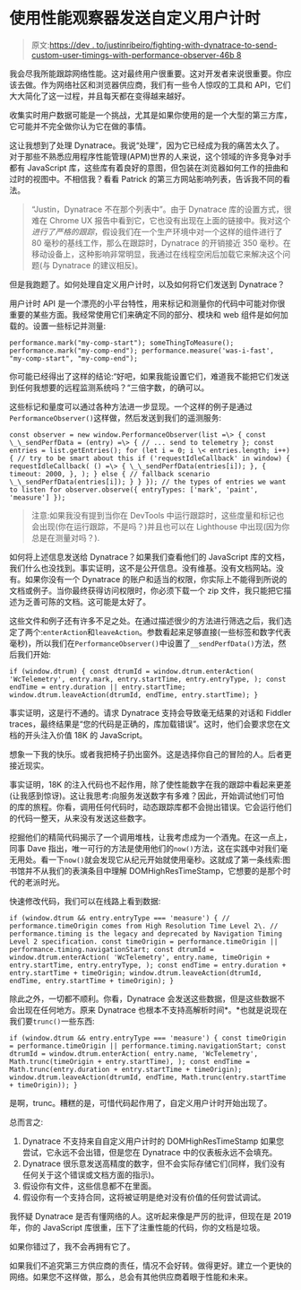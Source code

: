 # 使用性能观察器发送自定义用户计时

> 原文:[https://dev . to/justinribeiro/fighting-with-dynatrace-to-send-custom-user-timings-with-performance-observer-46b 8](https://dev.to/justinribeiro/fighting-with-dynatrace-to-send-custom-user-timings-with-performance-observer-46b8)

我会尽我所能跟踪网络性能。这对最终用户很重要。这对开发者来说很重要。你应该去做。作为网络社区和浏览器供应商，我们有一些令人惊叹的工具和 API，它们大大简化了这一过程，并且每天都在变得越来越好。

收集实时用户数据可能是一个挑战，尤其是如果你使用的是一个大型的第三方库，它可能并不完全做你认为它在做的事情。

这让我想到了处理 Dynatrace。我说“处理”，因为它已经成为我的痛苦太久了。对于那些不熟悉应用程序性能管理(APM)世界的人来说，这个领域的许多竞争对手都有 JavaScript 库，这些库有着良好的意图，但包装在浏览器如何工作的扭曲和过时的视图中。不相信我？看看 Patrick 的第三方网站影响列表，告诉我不同的看法。

> “Justin，Dynatrace 不在那个列表中”。由于 Dynatrace 库的设置方式，很难在 Chrome UX 报告中看到它，它也没有出现在上面的链接中。我对这个*进行了严格的跟踪*，假设我们在一个生产环境中对一个这样的组件进行了 80 毫秒的基线工作，那么在跟踪时，Dynatrace 的开销接近 350 毫秒。在移动设备上，这种影响非常明显，我通过在线程空闲后加载它来解决这个问题(与 Dynatrace 的建议相反)。

但是我跑题了。如何处理自定义用户计时，以及如何将它们发送到 Dynatrace？

用户计时 API 是一个漂亮的小平台特性，用来标记和测量你的代码中可能对你很重要的某些方面。我经常使用它们来确定不同的部分、模块和 web 组件是如何加载的。设置一些标记并测量:

```
performance.mark("my-comp-start"); someThingToMeasure(); performance.mark("my-comp-end"); performance.measure('was-i-fast', "my-comp-start", "my-comp-end"); 
```

你可能已经得出了这样的结论:“好吧，如果我能设置它们，难道我不能把它们发送到任何我想要的远程监测系统吗？“三倍字数，的确可以。

这些标记和量度可以通过各种方法进一步显现。一个这样的例子是通过`PerformanceObserver()`这样做，然后发送到我们的遥测服务:

```
const observer = new window.PerformanceObserver(list =\> { const \_\_sendPerfData = (entry) =\> { // ... send to telemetry }; const entries = list.getEntries(); for (let i = 0; i \< entries.length; i++) { // try to be smart about this if ('requestIdleCallback' in window) { requestIdleCallback( () =\> { \_\_sendPerfData(entries[i]); }, { timeout: 2000, }, ); } else { // fallback scenario \_\_sendPerfData(entries[i]); } } }); // the types of entries we want to listen for observer.observe({ entryTypes: ['mark', 'paint', 'measure'] }); 
```

> 注意:如果我没有提到当你在 DevTools 中运行跟踪时，这些度量和标记也会出现(你在运行跟踪，不是吗？)并且也可以在 Lighthouse 中出现(因为你总是在测量对吗？).

如何将上述信息发送给 Dynatrace？如果我们查看他们的 JavaScript 库的文档，我们什么也没找到。事实证明，这不是公开信息。没有维基。没有文档网站。没有。如果你没有一个 Dynatrace 的账户和适当的权限，你实际上不能得到所说的文档或例子。当你最终获得访问权限时，你必须下载一个 zip 文件，我只能把它描述为乏善可陈的文档。这可能是太好了。

这些文件和例子还有许多不足之处。在通过描述很少的方法进行筛选之后，我们选定了两个:`enterAction`和`leaveAction`。参数看起来足够直接(一些标签和数字代表毫秒)，所以我们在`PerformanceObserver()`中设置了`__sendPerfData()`方法，然后我们开始:

```
if (window.dtrum) { const dtrumId = window.dtrum.enterAction( 'WcTelemetry', entry.mark, entry.startTime, entry.entryType, ); const endTime = entry.duration || entry.startTime; window.dtrum.leaveAction(dtrumId, endTime, entry.startTime); } 
```

事实证明，这是行不通的。请求 Dynatrace 支持会导致毫无结果的对话和 Fiddler traces，最终结果是“您的代码是正确的，库加载错误”。这时，他们会要求您在文档的开头注入价值 18K 的 JavaScript。

想象一下我的快乐。或者我把椅子扔出窗外。这是选择你自己的冒险的人。后者更接近现实。

事实证明，18K 的注入代码也不起作用，除了使性能数字在我的跟踪中看起来更差(让我感到惊讶)。这让我思考:向服务发送数字有多难？因此，开始调试他们可怕的库的旅程。你看，调用任何代码时，动态跟踪库都不会抛出错误。它会运行他们的代码一整天，从来没有发送这些数字。

挖掘他们的精简代码揭示了一个调用堆栈，让我考虑成为一个酒鬼。在这一点上，同事 Dave 指出，唯一可行的方法是使用他们的`now()`方法，这在实践中对我们毫无用处。看一下`now()`就会发现它从纪元开始就使用毫秒。这就成了第一条线索:图书馆并不从我们的表演条目中理解 DOMHighResTimeStamp，它想要的是那个时代的老派时光。

快速修改代码，我们可以在线路上看到数据:

```
if (window.dtrum && entry.entryType === 'measure') { // performance.timeOrigin comes from High Resolution Time Level 2\. // performance.timing is the legacy and deprecated by Navigation Timing Level 2 specification. const timeOrigin = performance.timeOrigin || performance.timing.navigationStart; const dtrumId = window.dtrum.enterAction( 'WcTelemetry', entry.name, timeOrigin + entry.startTime, entry.entryType, ); const endTime = entry.duration + entry.startTime + timeOrigin; window.dtrum.leaveAction(dtrumId, endTime, entry.startTime + timeOrigin); } 
```

除此之外，一切都不顺利。你看，Dynatrace 会发送这些数据，但是这些数据不会出现在任何地方。原来 Dynatrace 也根本不支持高解析时间*。*也就是说现在我们要`trunc()`一些东西:

```
if (window.dtrum && entry.entryType === 'measure') { const timeOrigin = performance.timeOrigin || performance.timing.navigationStart; const dtrumId = window.dtrum.enterAction( entry.name, 'WcTelemetry', Math.trunc(timeOrigin + entry.startTime), ); const endTime = Math.trunc(entry.duration + entry.startTime + timeOrigin); window.dtrum.leaveAction(dtrumId, endTime, Math.trunc(entry.startTime + timeOrigin)); } 
```

是啊，trunc。糟糕的是，可惜代码起作用了，自定义用户计时开始出现了。

总而言之:

1.  Dynatrace 不支持来自自定义用户计时的 DOMHighResTimeStamp 如果您尝试，它永远不会出错，但是您在 Dynatrace 中的仪表板永远不会填充。
2.  Dynatrace 很乐意发送高精度的数字，但不会实际存储它们(同样，我们没有任何关于这个错误或文档方面的指示)。
3.  假设你有文件，这些信息都不在里面。
4.  假设你有一个支持合同，这将被证明是绝对没有价值的任何尝试调试。

我怀疑 Dynatrace 是否有懂网络的人。这听起来像是严厉的批评，但现在是 2019 年，你的 JavaScript 库很重，压下了注重性能的代码，你的文档是垃圾。

如果你错过了，我不会再拥有它了。

如果我们不追究第三方供应商的责任，情况不会好转。做得更好。建立一个更快的网络。如果您不这样做，那么，总会有其他供应商着眼于性能和未来。